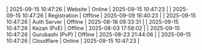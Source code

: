 | 2025-09-15 10:47:26 | Website | Online | 2025-09-15 10:47:23 |
| 2025-09-15 10:47:26 | Registration | Offline | 2025-09-09 16:40:23 |
| 2025-09-15 10:47:26 | Auth Server | Offline | 2025-08-18 09:33:31 |
| 2025-09-15 10:47:26 | Kezan (PvE) | Offline | 2025-08-03 17:58:02 |
| 2025-09-15 10:47:26 | Gurubashi (PvP) | Offline | 2025-08-23 21:44:06 |
| 2025-09-15 10:47:26 | Cloudflare | Online | 2025-09-15 10:47:23 |
